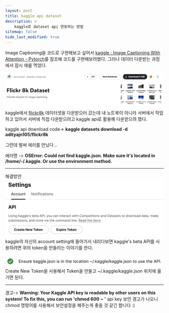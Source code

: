 ```yaml
---
layout: post
title: kaggle api dataset
description: >
    kaggle로 dataset api 연동하는 방법
sitemap: false
hide_last_modified: true
---
```


Image Captioning을 코드로 구현해보고 싶어서 [kaggle : Image Captioning With Attention - Pytorch][1]를 참조해 코드를 구현해보려했다.
그러나 데이터 다운받는 과정에서 잠시 애를 먹었다.


![flickr8k](./../../assets/img/blog/20230822/flickr.png)
kaggle에서 [flickr8k][2] 데이터셋을 다운받으러 갔는데 내 노트북이 아니라 서버에서 작업하고 있어서 서버에 직접 다운받으려고 kaggle api로 활용해 다운받으려 했다.

kaggle api download code->
**kaggle datasets download -d adityajn105/flickr8k**

그런데 벌써 에러를 만났다...

에러명 ->
**OSError: Could not find kaggle.json. Make sure it's located in /home/-/.kaggle. Or use the environment method.**

---
해결방안
![setting](../../assets/img/blog/20230822/setting.png)
kaggle의 자신의 account setting에 들어가서 내리다보면 kaggle's beta API를 사용하려면 위의 token을 만들라는 이야기를 한다.

![token](../../assets/img/blog/20230822/token.png)
Create New Token을 사용해서 Token을 만들고 ~/.kaggle/kaggle.json 위치에 옮기면 된다.

---
경고->
**Warning: Your Kaggle API key is readable by other users on this system! To fix this, you can run 'chmod 600 ~ '**
api key 보안 경고가 나오니 chmod 명령어를 사용해서 보안설정을 해주는게 좋을 것 같긴 합니다 :)



[1]: https://www.kaggle.com/code/mdteach/image-captioning-with-attention-pytorch
[2]: https://www.kaggle.com/datasets/adityajn105/flickr8k